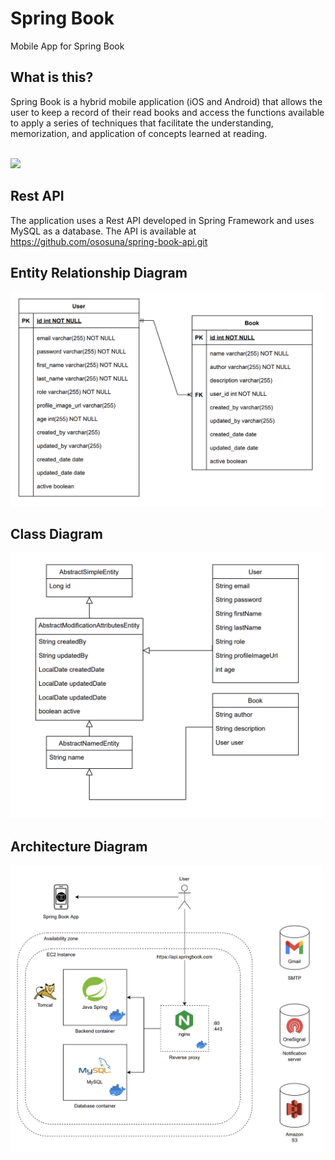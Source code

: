 # Spring Book
Mobile App for Spring Book

## What is this?
Spring Book is a hybrid mobile application (iOS and Android) that allows the user to keep a record of their read books and access the functions available to apply a series of techniques that facilitate the understanding, memorization, and application of concepts learned at reading.

<br>
<img width="300" src="https://media.giphy.com/media/ZkwSxuckDvf7q/giphy.gif"/>

## Rest API
The application uses a Rest API developed in Spring Framework and uses MySQL as a database. The API is available at 
https://github.com/ososuna/spring-book-api.git

## Entity Relationship Diagram
<img width="500" src="assets/ERD.png"/>

## Class Diagram
<img width="500" src="assets/Class_Diagram.png"/>

## Architecture Diagram
<img width="500" src="assets/Architecture_Diagram.png"/>
